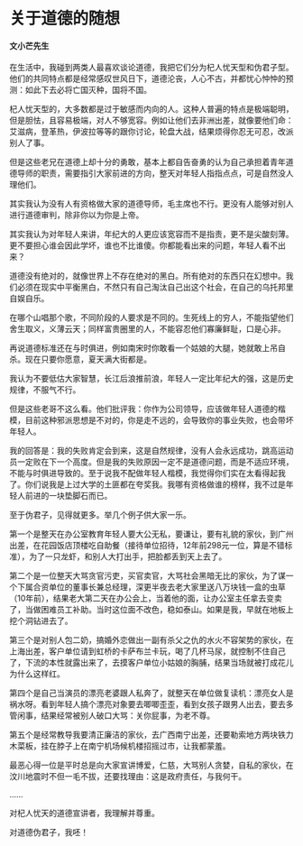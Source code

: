 # 关于道德的随想

#### 文小芒先生

在生活中，我碰到两类人最喜欢谈论道德，我把它们分为杞人忧天型和伪君子型。他们的共同特点都是经常感叹世风日下，道德沦丧，人心不古，并都忧心忡忡的预测：如此下去必将亡国灭种，国将不国。

杞人忧天型的，大多数都是过于敏感而内向的人。这种人普遍的特点是极端聪明，但是胆怯，且容易极端，对人不够宽容。例如让他们去非洲出差，就像要他们命：艾滋病，登革热，伊波拉等等的跟你讨论，轮盘大战，结果烦得你忍无可忍，改派别人了事。

但是这些老兄在道德上却十分的勇敢，基本上都自告奋勇的认为自己承担着青年道德导师的职责，需要指引大家前进的方向，整天对年轻人指指点点，可是自然没人理他们。

其实我认为没有人有资格做大家的道德导师，毛主席也不行。更没有人能够对别人进行道德审判，除非你以为你是上帝。

其实我认为对年轻人来讲，年纪大的人更应该宽容而不是指责，更不是尖酸刻薄。更不要担心谁会因此学坏，谁也不比谁傻。你都能看出来的问题，年轻人看不出来？

道德没有绝对的，就像世界上不存在绝对的黑白。所有绝对的东西只在幻想中。我们必须在现实中平衡黑白，不然只有自己淘汰自己出这个社会，在自己的乌托邦里自娱自乐。

在哪个山唱那个歌，不同阶段的人要求是不同的。生死线上的穷人，不能指望他们舍生取义，义薄云天；同样富贵圈里的人，不能容忍他们寡廉鲜耻，口是心非。

再说道德标准还在与时俱进，例如南宋时你敢看一个姑娘的大腿，她就敢上吊自杀。现在只要你愿意，夏天满大街都是。

我认为不要低估大家智慧，长江后浪推前浪，年轻人一定比年纪大的强，这是历史规律，不服气不行。

但是这些老哥不这么看。他们批评我：你作为公司领导，应该做年轻人道德的楷模，目前这种邪派思想是不对的，你是走不远的，会导致你的事业失败，也会带坏年轻人。

我的回答是：我的失败肯定会到来，这是自然规律，没有人会永远成功，跳高运动员一定败在下一个高度。但是我的失败原因一定不是道德问题，而是不适应环境，不能与时俱进导致的。至于说我不配做年轻人楷模，我觉得你们实在太看得起我了。你们说我是上过大学的土匪都在夸奖我。我哪有资格做谁的榜样，我不过是年轻人前进的一块垫脚石而已。

至于伪君子，见得就更多。举几个例子供大家一乐。

第一个是整天在办公室教育年轻人要大公无私，要谦让，要有礼貌的家伙，到广州出差，在花园饭店顶楼吃自助餐（接待单位招待，12年前298元一位，算是不错标准），为了一只龙虾，和别人大打出手，把脸都丢到天上去了。

第二个是一位整天大骂贪官污吏，买官卖官，大骂社会黑暗无比的家伙，为了谋一个下属合资单位的董事长兼总经理，深更半夜去老大家里送八万块钱一盒的虫草（10年前），结果老大第二天在办公会上，当着他的面，让办公室主任拿去变卖了，当做困难员工补助。当时这位面不改色，稳如泰山。如果是我，早就在地板上挖个洞钻进去了。

第三个是对别人包二奶，搞婚外恋做出一副有杀父之仇的水火不容架势的家伙，在上海出差，客户单位请到虹桥的卡萨布兰卡玩，喝了几杯马尿，就控制不住自己了，下流的本性就露出来了，去摸客户单位小姑娘的胸脯，结果当场就被打成花儿为什么这样红。

第四个是自己当演员的漂亮老婆跟人私奔了，就整天在单位做复读机：漂亮女人是祸水呀。看到年轻人搞个漂亮对象要去唧唧歪歪，看到女孩子跟男人出去，要去多管闲事，结果经常被别人破口大骂：关你屁事，为老不尊。

第五个是经常教导我要清正廉洁的家伙，去广西南宁出差，还要勒索地方两块铁力木菜板，挂在脖子上在南宁机场候机楼招摇过市，让我都蒙羞。

最恶心得一位是平时总是向大家宣讲博爱，仁慈，大骂别人贪婪，自私的家伙，在汶川地震时不但一毛不拔，还要找理由：这是政府责任，与我何干。

……

对杞人忧天的道德宣讲者，我理解并尊重。

对道德伪君子，我呸！


